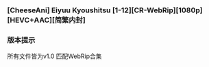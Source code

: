 ### [CheeseAni] Eiyuu Kyoushitsu [1-12][CR-WebRip][1080p][HEVC+AAC][简繁内封]


### 版本提示
所有文件皆为v1.0 匹配WebRip合集
